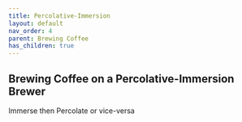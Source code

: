 ```yaml
---
title: Percolative-Immersion
layout: default
nav_order: 4
parent: Brewing Coffee
has_children: true
---
```


## Brewing Coffee on a Percolative-Immersion Brewer
Immerse then Percolate or vice-versa

